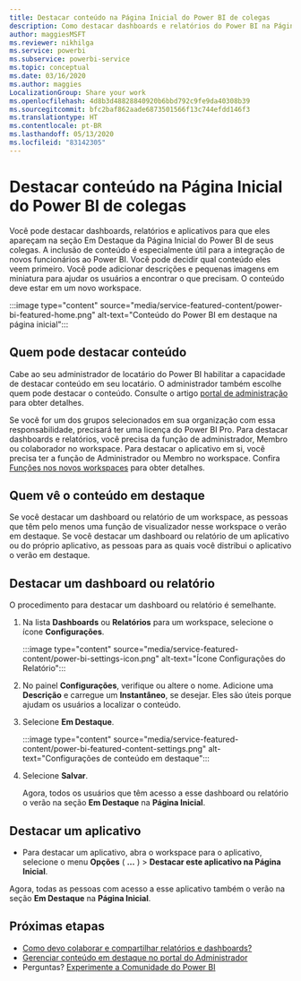 ```yaml
---
title: Destacar conteúdo na Página Inicial do Power BI de colegas
description: Como destacar dashboards e relatórios do Power BI na Página Inicial do Power BI para colegas em sua organização.
author: maggiesMSFT
ms.reviewer: nikhilga
ms.service: powerbi
ms.subservice: powerbi-service
ms.topic: conceptual
ms.date: 03/16/2020
ms.author: maggies
LocalizationGroup: Share your work
ms.openlocfilehash: 4d8b3d48828840920b6bbd792c9fe9da40308b39
ms.sourcegitcommit: bfc2baf862aade6873501566f13c744efdd146f3
ms.translationtype: HT
ms.contentlocale: pt-BR
ms.lasthandoff: 05/13/2020
ms.locfileid: "83142305"
---
```

# <a name="feature-content-on-colleagues-power-bi-home-page"></a>Destacar conteúdo na Página Inicial do Power BI de colegas

Você pode destacar dashboards, relatórios e aplicativos para que eles apareçam na seção Em Destaque da Página Inicial do Power BI de seus colegas. A inclusão de conteúdo é especialmente útil para a integração de novos funcionários ao Power BI. Você pode decidir qual conteúdo eles veem primeiro. Você pode adicionar descrições e pequenas imagens em miniatura para ajudar os usuários a encontrar o que precisam. O conteúdo deve estar em um novo workspace.

:::image type="content" source="media/service-featured-content/power-bi-featured-home.png" alt-text="Conteúdo do Power BI em destaque na página inicial":::

## <a name="who-can-feature-content"></a>Quem pode destacar conteúdo

Cabe ao seu administrador de locatário do Power BI habilitar a capacidade de destacar conteúdo em seu locatário. O administrador também escolhe quem pode destacar o conteúdo. Consulte o artigo [portal de administração](../admin/service-admin-portal.md#featured-content) para obter detalhes.

Se você for um dos grupos selecionados em sua organização com essa responsabilidade, precisará ter uma licença do Power BI Pro. Para destacar dashboards e relatórios, você precisa da função de administrador, Membro ou colaborador no workspace. Para destacar o aplicativo em si, você precisa ter a função de Administrador ou Membro no workspace. Confira [Funções nos novos workspaces](service-new-workspaces.md#roles-in-the-new-workspaces) para obter detalhes.

## <a name="who-sees-featured-content"></a>Quem vê o conteúdo em destaque

Se você destacar um dashboard ou relatório de um workspace, as pessoas que têm pelo menos uma função de visualizador nesse workspace o verão em destaque. Se você destacar um dashboard ou relatório de um aplicativo ou do próprio aplicativo, as pessoas para as quais você distribui o aplicativo o verão em destaque.

## <a name="feature-a-dashboard-or-report"></a>Destacar um dashboard ou relatório

O procedimento para destacar um dashboard ou relatório é semelhante.

1. Na lista **Dashboards** ou **Relatórios** para um workspace, selecione o ícone **Configurações**.

    :::image type="content" source="media/service-featured-content/power-bi-settings-icon.png" alt-text="Ícone Configurações do Relatório":::

2. No painel **Configurações**, verifique ou altere o nome. Adicione uma **Descrição** e carregue um **Instantâneo**, se desejar. Eles são úteis porque ajudam os usuários a localizar o conteúdo.

3. Selecione **Em Destaque**.

    :::image type="content" source="media/service-featured-content/power-bi-featured-content-settings.png" alt-text="Configurações de conteúdo em destaque":::

4. Selecione **Salvar**.

    Agora, todos os usuários que têm acesso a esse dashboard ou relatório o verão na seção **Em Destaque** na **Página Inicial**.

## <a name="feature-an-app"></a>Destacar um aplicativo

- Para destacar um aplicativo, abra o workspace para o aplicativo, selecione o menu **Opções** ( **...** ) > **Destacar este aplicativo na Página Inicial**.

Agora, todas as pessoas com acesso a esse aplicativo também o verão na seção **Em Destaque** na **Página Inicial**.

## <a name="next-steps"></a>Próximas etapas

* [Como devo colaborar e compartilhar relatórios e dashboards?](../collaborate-share/service-how-to-collaborate-distribute-dashboards-reports.md)
* [Gerenciar conteúdo em destaque no portal do Administrador](../admin/service-admin-portal.md#manage-featured-content)
* Perguntas? [Experimente a Comunidade do Power BI](https://community.powerbi.com/)
